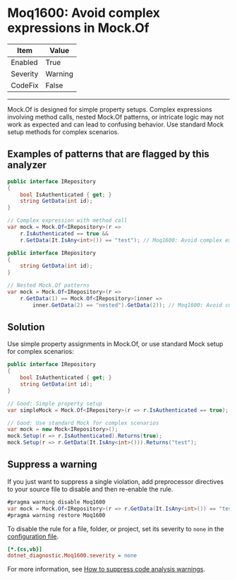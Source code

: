 # Moq1600: Avoid complex expressions in Mock.Of

| Item     | Value   |
| -------- | ------- |
| Enabled  | True    |
| Severity | Warning |
| CodeFix  | False   |
---

Mock.Of is designed for simple property setups. Complex expressions involving method calls, nested Mock.Of patterns, or intricate logic may not work as expected and can lead to confusing behavior. Use standard Mock setup methods for complex scenarios.

## Examples of patterns that are flagged by this analyzer

```csharp
public interface IRepository
{
    bool IsAuthenticated { get; }
    string GetData(int id);
}

// Complex expression with method call
var mock = Mock.Of<IRepository>(r => 
    r.IsAuthenticated == true && 
    r.GetData(It.IsAny<int>()) == "test"); // Moq1600: Avoid complex expressions in Mock.Of
```

```csharp
public interface IRepository
{
    string GetData(int id);
}

// Nested Mock.Of patterns
var mock = Mock.Of<IRepository>(r =>
    r.GetData(1) == Mock.Of<IRepository>(inner => 
        inner.GetData(2) == "nested").GetData(2)); // Moq1600: Avoid complex expressions in Mock.Of
```

## Solution

Use simple property assignments in Mock.Of, or use standard Mock setup for complex scenarios:

```csharp
public interface IRepository
{
    bool IsAuthenticated { get; }
    string GetData(int id);
}

// Good: Simple property setup
var simpleMock = Mock.Of<IRepository>(r => r.IsAuthenticated == true);

// Good: Use standard Mock for complex scenarios
var mock = new Mock<IRepository>();
mock.Setup(r => r.IsAuthenticated).Returns(true);
mock.Setup(r => r.GetData(It.IsAny<int>())).Returns("test");
```

## Suppress a warning

If you just want to suppress a single violation, add preprocessor directives to
your source file to disable and then re-enable the rule.

```csharp
#pragma warning disable Moq1600
var mock = Mock.Of<IRepository>(r => r.GetData(It.IsAny<int>()) == "test"); // Moq1600: Avoid complex expressions in Mock.Of
#pragma warning restore Moq1600
```

To disable the rule for a file, folder, or project, set its severity to `none`
in the
[configuration file](https://learn.microsoft.com/en-us/dotnet/fundamentals/code-analysis/configuration-files).

```ini
[*.{cs,vb}]
dotnet_diagnostic.Moq1600.severity = none
```

For more information, see
[How to suppress code analysis warnings](https://learn.microsoft.com/en-us/dotnet/fundamentals/code-analysis/suppress-warnings).